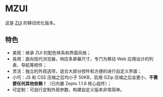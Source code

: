 # MZUI

这是 [ZUI](http://zui.sexy) 的移动优化版本。

## 特色

 * 美观：继承 ZUI 的配色体系和界面风格；
 * 易用：面向现代浏览器，响应多屏幕尺寸，专门为移动 Web 应用设计的列表、导航等控件；
 * 灵活：独立的外观选项，适合大部分控件和方便的进行自定义界面；
 * 小巧：JS 和 CSS 压缩之后均小于 50KB，启用 GZip 压缩之后会更小，**不需要任何其他依赖！**（已内置 Zepto 1.1.6 核心组件）；
 * 可定制：可自行定制外观参数，构建自定义版本非常简单。
